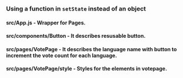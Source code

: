 ### Using a function in `setState` instead of an object

#### src/App.js - Wrapper for Pages.

#### src/components/Button - It describes resusable button.

#### src/pages/VotePage - It describes the language name with button to increment the vote count for each language.

#### src/pages/VotePage/style - Styles for the elements in votepage.
